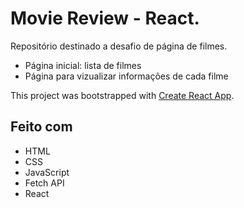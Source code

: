 # Movie Review - React.
Repositório destinado a desafio de página de filmes.
- Página inicial: lista de filmes
- Página para vizualizar informações de cada filme

This project was bootstrapped with [Create React App](https://github.com/facebook/create-react-app).
## Feito com
- HTML
- CSS
- JavaScript
- Fetch API
- React